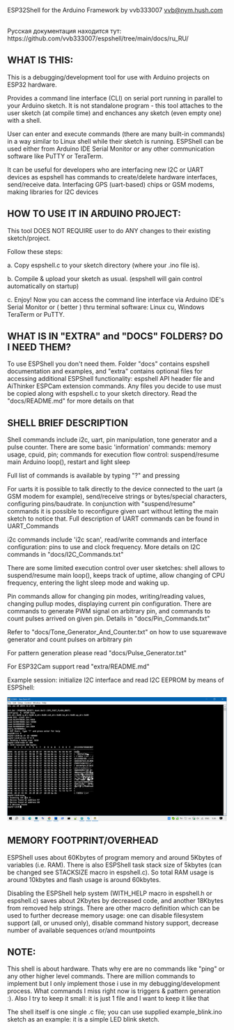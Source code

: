 ESP32Shell for the Arduino Framework by vvb333007 <vvb@nym.hush.com>

<br>
  Русская документация находится тут: https://github.com/vvb333007/espshell/tree/main/docs/ru_RU/
 


WHAT IS THIS:
-------------
 This is a debugging/development tool for use with Arduino projects on
 ESP32 hardware. 

 Provides a command line interface (CLI) on serial port running in parallel 
 to your Arduino sketch. It is not standalone program - this tool attaches
 to the user sketch (at compile time) and enchances any sketch (even empty one)
 with a shell.


 User can enter and execute commands (there are many built-in commands) in a way 
 similar to Linux shell while their sketch is running. ESPShell can be used either
 from Arduino IDE Serial Monitor or any other communication software like PuTTY
 or TeraTerm.


 It can be useful for developers who are interfacing new I2C or UART devices
 as espshell has commands to create/delete hardware interfaces, send/receive
 data. Interfacing GPS (uart-based) chips or GSM modems, making libraries for
 I2C devices
 
 
 
HOW TO USE IT IN ARDUINO PROJECT:
---------------------------------
 This tool DOES NOT REQUIRE user to do ANY changes to their existing
 sketch/project.
 
 Follow these steps:
 
 a. Copy espshell.c to your sketch directory (where your .ino file is).
 
 b. Compile & upload your sketch as usual. (espshell will gain control 
    automatically on startup)
    
 c. Enjoy! Now you can access the command line interface via Arduino 
    IDE's Serial Monitor or ( better ) thru terminal software: Linux cu, 
    Windows TeraTerm or PuTTY.

WHAT IS IN "EXTRA" and "DOCS" FOLDERS? DO I NEED THEM?
------------------------------------------------------

To use ESPShell you don't need them. Folder "docs" contains espshell
documentation and examples, and "extra" contains optional files for
accessing additional ESPShell functionality: espshell API header file
and AiThinker ESPCam extension commands. Any files you decide to use
must be copied along with espshell.c to your sketch directory. Read the
"docs/README.md" for more details on that



SHELL BRIEF DESCRIPTION
-------------------------------------------

 Shell commands include i2c, uart, pin manipulation, tone generator
 and a pulse counter. There are some basic 'information' commands:
 memory usage, cpuid, pin; commands for execution flow control: suspend/resume
 main Arduino loop(), restart and light sleep

 Full list of commands is available by typing "?" and pressing <Enter>

 For uarts it is possible to talk directly to the device connected to the uart
 (a GSM modem for example), send/receive strings or bytes/special characters,
 configuring pins/baudrate. In conjunction with "suspend/resume" commands it
 is possible to reconfigure given uart without letting the main sketch to notice
 that. Full description of UART commands can be found in UART_Commands

 i2c commands include 'i2c scan', read/write commands and interface configuration:
 pins to use and clock frequency. More details on I2C commands in "docs/I2C_Commands.txt"

 There are some limited execution control over user sketches: shell allows to
 suspend/resume main loop(), keeps track of uptime, allow changing of CPU frequency,
 entering the light sleep mode and waking up.

 Pin commands allow for changing pin modes, writing/reading  values, changing pullup
 modes, displaying current pin configuration. There are commands to generate PWM
 signal on arbitrary pin, and commands to count pulses arrived on given pin.
 Details in "docs/Pin_Commands.txt"

 Refer to "docs/Tone_Generator_And_Counter.txt" on how to use squarewave generator and
 count pulses on arbitrary pin

 For pattern generation please read "docs/Pulse_Generator.txt"

 For ESP32Cam support read "extra/README.md"

Example session: initialize I2C interface and read I2C EEPROM by means of ESPShell:

  ![ESPShell I2C EEPROM example](https://github.com/vvb333007/espshell/blob/main/docs/Screenshot_EEPROM_I2C_Read.jpg?raw=true)

MEMORY FOOTPRINT/OVERHEAD
-------------------------

ESPShell uses about 60Kbytes of program memory and around 5Kbytes of variables 
(i.e. RAM).
There is also ESPShell task stack size of 5kbytes (can be changed see STACKSIZE 
macro in espshell.c). So total RAM usage is around 10kbytes and flash usage is 
around 60kbytes.


Disabling the ESPShell help system (WITH_HELP macro in espshell.h or espshell.c)
saves about 2Kbytes by decreased code, and another 18Kbytes from removed help strings.
There are other macro definition which can be used to further decrease memory usage:
one can disable filesystem support (all, or unused only), disable command history
support, decrease number of available sequences or/and mountpoints


NOTE:
-----
This shell is about hardware. Thats why ere are no commands like "ping" or any other
higher level commands. There are million commands to implement but I only implement those
i use in my debugging/development process. What commands I miss right now is triggers &
pattern generation :). Also I try to keep it small: it is just 1 file and I want to
keep it like that

The shell itself is one single .c file; you can use supplied example_blink.ino sketch as an 
example: it is a simple LED blink sketch.

